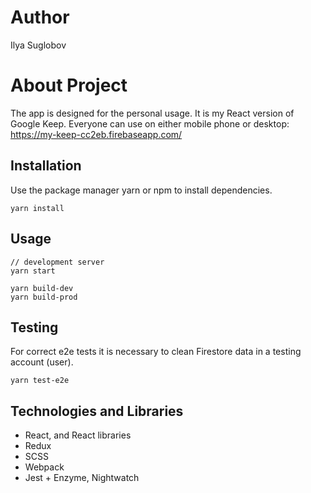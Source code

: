# Author
Ilya Suglobov

# About Project
The app is designed for the personal usage. It is my React version 
of Google Keep.
Everyone can use on either mobile phone or desktop:
https://my-keep-cc2eb.firebaseapp.com/

## Installation

Use the package manager yarn or npm to install dependencies.

```
yarn install
```
## Usage

```
// development server
yarn start

yarn build-dev
yarn build-prod
```

## Testing
For correct e2e tests it is necessary to clean 
Firestore data in a testing account (user).
```
yarn test-e2e
```

## Technologies and Libraries
- React, and React libraries
- Redux
- SCSS
- Webpack
- Jest + Enzyme, Nightwatch
